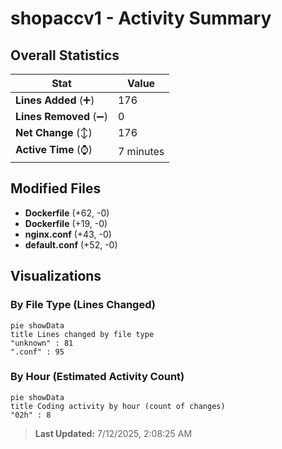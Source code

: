 # shopaccv1 - Activity Summary 

## Overall Statistics

| Stat                   | Value                                                             |
| ---------------------- | ----------------------------------------------------------------- |
| **Lines Added** (➕)   | 176                                          |
| **Lines Removed** (➖) | 0                                        |
| **Net Change** (↕)    | 176                |
| **Active Time** (⌚)   | 7 minutes |


## Modified Files
- **Dockerfile** (+62, -0)
- **Dockerfile** (+19, -0)
- **nginx.conf** (+43, -0)
- **default.conf** (+52, -0)

## Visualizations

### By File Type (Lines Changed)

```mermaid
pie showData
title Lines changed by file type
"unknown" : 81
".conf" : 95
```

### By Hour (Estimated Activity Count)

```mermaid
pie showData
title Coding activity by hour (count of changes)
"02h" : 8
```


> **Last Updated:** 7/12/2025, 2:08:25 AM